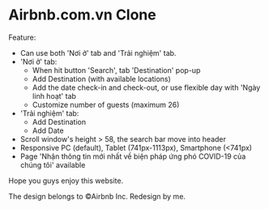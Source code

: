 # Airbnb.com.vn Clone

Feature:
- Can use both 'Nơi ở' tab and 'Trải nghiệm' tab.
- 'Nơi ở' tab:
  + When hit button 'Search', tab 'Destination' pop-up
  + Add Destination (with available locations)
  + Add the date check-in and check-out, or use flexible day with 'Ngày linh hoạt' tab
  + Customize number of guests (maximum 26)
- 'Trải nghiệm' tab:
  + Add Destination
  + Add Date
- Scroll window's height > 58, the search bar move into header
- Responsive PC (default), Tablet (741px-1113px), Smartphone (<741px)
- Page 'Nhận thông tin mới nhất về biện pháp ứng phó COVID-19 của chúng tôi' available

Hope you guys enjoy this website.

The design belongs to ©Airbnb Inc.
Redesign by me.
